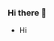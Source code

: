 ### Hi there 👋
* Hi

<!--
**derevyannykh-aleksei/derevyannykh-aleksei** is a ✨ _special_ ✨ repository because its `README.md` (this file) appears on your GitHub profile.

Here are some ideas to get you started:

- 🔭 I’m currently working on ...
- 🌱 I’m currently learning ...
- 👯 I’m looking to collaborate on ...
- 🤔 I’m looking for help with ...
- 💬 Ask me about ...
- 📫 How to reach me: ...
- 😄 Pronouns: ...
- ⚡ Fun fact: ...

[![Top Langs](https://github-readme-stats.vercel.app/api/top-langs/?username=derevyannykh-aleksei&hide=html&layout=compact)](https://github.com/derevyannykh-aleksei)
<br/><br/>

<img align="left" src="https://komarev.com/ghpvc/?username=derevyannykh-aleksei&label=Profile%20Views%20&color=AC1F21&style=flat-square" alt="itbeard" />
-->
